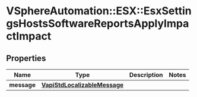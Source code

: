 # VSphereAutomation::ESX::EsxSettingsHostsSoftwareReportsApplyImpactImpact

## Properties
Name | Type | Description | Notes
------------ | ------------- | ------------- | -------------
**message** | [**VapiStdLocalizableMessage**](VapiStdLocalizableMessage.md) |  | 


